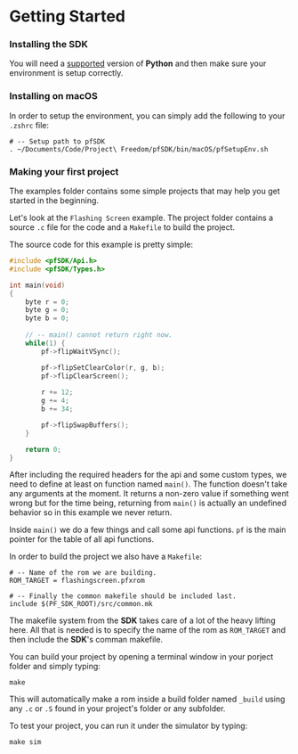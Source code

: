 # Getting Started

### Installing the SDK

You will need a [supported](Installing%20Python.md) version of **Python** and then make sure your environment is setup correctly.

### Installing on macOS

In order to setup the environment, you can simply add the following to your `.zshrc` file:

```
# -- Setup path to pfSDK
. ~/Documents/Code/Project\ Freedom/pfSDK/bin/macOS/pfSetupEnv.sh
```

### Making your first project

The examples folder contains some simple projects that may help you get started in the beginning.

Let's look at the `Flashing Screen` example. The project folder contains a source `.c` file for the code and a `Makefile` to build the project.

The source code for this example is pretty simple:
```c
#include <pfSDK/Api.h>
#include <pfSDK/Types.h>

int main(void)
{
    byte r = 0;
    byte g = 0;
    byte b = 0;
    
    // -- main() cannot return right now.
    while(1) {
        pf->flipWaitVSync();

        pf->flipSetClearColor(r, g, b);
        pf->flipClearScreen();
        
        r += 12;
        g += 4;
        b += 34;

        pf->flipSwapBuffers();
    }

    return 0;
}
```

After including the required headers for the api and some custom types, we need to define at least on function named `main()`. The function doesn't take any arguments at the moment. It returns a non-zero value if something went wrong but for the time being, returning from `main()` is actually an undefined behavior so in this example we never return.

Inside `main()` we do a few things and call some api functions. `pf` is the main pointer for the table of all api functions.

In order to build the project we also have a `Makefile`:
```
# -- Name of the rom we are building.
ROM_TARGET = flashingscreen.pfxrom

# -- Finally the common makefile should be included last.
include $(PF_SDK_ROOT)/src/common.mk
```

The makefile system from the **SDK** takes care of a lot of the heavy lifting here. All that is needed is to specify the name of the rom as `ROM_TARGET` and then include the **SDK**'s comman makefile.

You can build your project by opening a terminal window in your porject folder and simply typing:
```console
make
```

This will automatically make a rom inside a build folder named `_build` using any `.c` or `.S` found in your project's folder or any subfolder.

To test your project, you can run it under the simulator by typing:
 ```
 make sim
 ```
